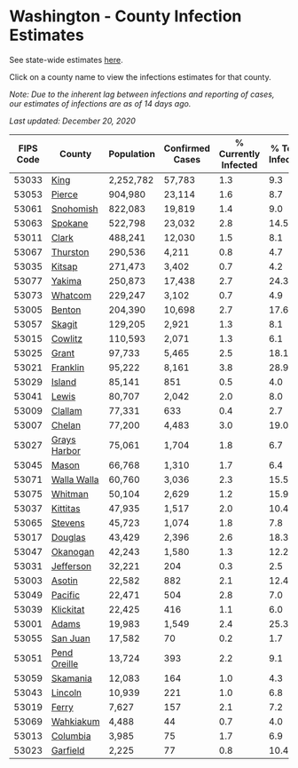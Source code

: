 # Washington - County Infection Estimates

See state-wide estimates [here](/infections/us-wa).

Click on a county name to view the infections estimates for that county.

*Note: Due to the inherent lag between infections and reporting of cases, our estimates of infections are as of 14 days ago.*

*Last updated: December 20, 2020*

|   FIPS Code |                       County |   Population |   Confirmed Cases |   % Currently Infected |   % Total Infected |
|-------------|------------------------------|--------------|-------------------|------------------------|--------------------|
|       53033 |                 [King](king) |    2,252,782 |            57,783 |                    1.3 |                9.3 |
|       53053 |             [Pierce](pierce) |      904,980 |            23,114 |                    1.6 |                8.7 |
|       53061 |       [Snohomish](snohomish) |      822,083 |            19,819 |                    1.4 |                9.0 |
|       53063 |           [Spokane](spokane) |      522,798 |            23,032 |                    2.8 |               14.5 |
|       53011 |               [Clark](clark) |      488,241 |            12,030 |                    1.5 |                8.1 |
|       53067 |         [Thurston](thurston) |      290,536 |             4,211 |                    0.8 |                4.7 |
|       53035 |             [Kitsap](kitsap) |      271,473 |             3,402 |                    0.7 |                4.2 |
|       53077 |             [Yakima](yakima) |      250,873 |            17,438 |                    2.7 |               24.3 |
|       53073 |           [Whatcom](whatcom) |      229,247 |             3,102 |                    0.7 |                4.9 |
|       53005 |             [Benton](benton) |      204,390 |            10,698 |                    2.7 |               17.6 |
|       53057 |             [Skagit](skagit) |      129,205 |             2,921 |                    1.3 |                8.1 |
|       53015 |           [Cowlitz](cowlitz) |      110,593 |             2,071 |                    1.3 |                6.1 |
|       53025 |               [Grant](grant) |       97,733 |             5,465 |                    2.5 |               18.1 |
|       53021 |         [Franklin](franklin) |       95,222 |             8,161 |                    3.8 |               28.9 |
|       53029 |             [Island](island) |       85,141 |               851 |                    0.5 |                4.0 |
|       53041 |               [Lewis](lewis) |       80,707 |             2,042 |                    2.0 |                8.0 |
|       53009 |           [Clallam](clallam) |       77,331 |               633 |                    0.4 |                2.7 |
|       53007 |             [Chelan](chelan) |       77,200 |             4,483 |                    3.0 |               19.0 |
|       53027 | [Grays Harbor](grays-harbor) |       75,061 |             1,704 |                    1.8 |                6.7 |
|       53045 |               [Mason](mason) |       66,768 |             1,310 |                    1.7 |                6.4 |
|       53071 |   [Walla Walla](walla-walla) |       60,760 |             3,036 |                    2.3 |               15.5 |
|       53075 |           [Whitman](whitman) |       50,104 |             2,629 |                    1.2 |               15.9 |
|       53037 |         [Kittitas](kittitas) |       47,935 |             1,517 |                    2.0 |               10.4 |
|       53065 |           [Stevens](stevens) |       45,723 |             1,074 |                    1.8 |                7.8 |
|       53017 |           [Douglas](douglas) |       43,429 |             2,396 |                    2.6 |               18.3 |
|       53047 |         [Okanogan](okanogan) |       42,243 |             1,580 |                    1.3 |               12.2 |
|       53031 |       [Jefferson](jefferson) |       32,221 |               204 |                    0.3 |                2.5 |
|       53003 |             [Asotin](asotin) |       22,582 |               882 |                    2.1 |               12.4 |
|       53049 |           [Pacific](pacific) |       22,471 |               504 |                    2.8 |                7.0 |
|       53039 |       [Klickitat](klickitat) |       22,425 |               416 |                    1.1 |                6.0 |
|       53001 |               [Adams](adams) |       19,983 |             1,549 |                    2.4 |               25.3 |
|       53055 |         [San Juan](san-juan) |       17,582 |                70 |                    0.2 |                1.7 |
|       53051 | [Pend Oreille](pend-oreille) |       13,724 |               393 |                    2.2 |                9.1 |
|       53059 |         [Skamania](skamania) |       12,083 |               164 |                    1.0 |                4.3 |
|       53043 |           [Lincoln](lincoln) |       10,939 |               221 |                    1.0 |                6.8 |
|       53019 |               [Ferry](ferry) |        7,627 |               157 |                    2.1 |                7.2 |
|       53069 |       [Wahkiakum](wahkiakum) |        4,488 |                44 |                    0.7 |                4.0 |
|       53013 |         [Columbia](columbia) |        3,985 |                75 |                    1.7 |                6.9 |
|       53023 |         [Garfield](garfield) |        2,225 |                77 |                    0.8 |               10.4 |